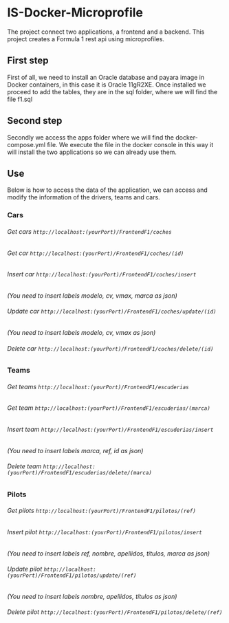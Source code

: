 # IS-Docker-Microprofile

The project connect two applications, a frontend and a backend. This project creates a Formula 1 rest api using microprofiles.

## First step
First of all, we need to install an Oracle database and payara image in Docker containers, in this case it is Oracle 11gR2XE.
Once installed we proceed to add the tables, they are in the sql folder, where we will find the file f1.sql

## Second step
Secondly we access the apps folder where we will find the docker-compose.yml file. We execute the file in the docker console in this way it will install the two applications so we can already use them.

## Use
Below is how to access the data of the application, we can access and modify the information of the drivers, teams and cars.

### Cars

###### Get cars `http://localhost:(yourPort)/FrontendF1/coches`

###### Get car `http://localhost:(yourPort)/FrontendF1/coches/(id)`

###### Insert car `http://localhost:(yourPort)/FrontendF1/coches/insert` 
*(You need to insert labels modelo, cv, vmax, marca as json)*

###### Update car `http://localhost:(yourPort)/FrontendF1/coches/update/(id)` 
*(You need to insert labels modelo, cv, vmax as json)*

###### Delete car `http://localhost:(yourPort)/FrontendF1/coches/delete/(id)`

### Teams

###### Get teams `http://localhost:(yourPort)/FrontendF1/escuderias`

###### Get team `http://localhost:(yourPort)/FrontendF1/escuderias/(marca)`

###### Insert team `http://localhost:(yourPort)/FrontendF1/escuderias/insert` 
*(You need to insert labels marca, ref, id as json)*

###### Delete team `http://localhost:(yourPort)/FrontendF1/escuderias/delete/(marca)`

### Pilots

###### Get pilots `http://localhost:(yourPort)/FrontendF1/pilotos/(ref)`

###### Insert pilot `http://localhost:(yourPort)/FrontendF1/pilotos/insert`
*(You need to insert labels ref, nombre, apellidos, títulos, marca as json)*

###### Update pilot `http://localhost:(yourPort)/FrontendF1/pilotos/update/(ref)` 
*(You need to insert labels nombre, apellidos, títulos as json)*

###### Delete pilot `http://localhost:(yourPort)/FrontendF1/pilotos/delete/(ref)`

